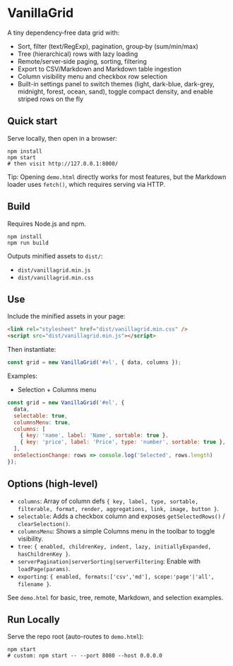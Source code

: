 # VanillaGrid

A tiny dependency‑free data grid with:
- Sort, filter (text/RegExp), pagination, group‑by (sum/min/max)
- Tree (hierarchical) rows with lazy loading
- Remote/server‑side paging, sorting, filtering
- Export to CSV/Markdown and Markdown table ingestion
- Column visibility menu and checkbox row selection
- Built-in settings panel to switch themes (light, dark-blue, dark-grey, midnight, forest, ocean, sand), toggle compact density, and enable striped rows on the fly

## Quick start

Serve locally, then open in a browser:

```
npm install
npm start
# then visit http://127.0.0.1:8000/
```

Tip: Opening `demo.html` directly works for most features, but the Markdown loader uses `fetch()`, which requires serving via HTTP.

## Build

Requires Node.js and npm.

```
npm install
npm run build
```

Outputs minified assets to `dist/`:
- `dist/vanillagrid.min.js`
- `dist/vanillagrid.min.css`

## Use

Include the minified assets in your page:

```html
<link rel="stylesheet" href="dist/vanillagrid.min.css" />
<script src="dist/vanillagrid.min.js"></script>
```

Then instantiate:

```js
const grid = new VanillaGrid('#el', { data, columns });
```

Examples:
- Selection + Columns menu
```js
const grid = new VanillaGrid('#el', {
  data,
  selectable: true,
  columnsMenu: true,
  columns: [
    { key: 'name', label: 'Name', sortable: true },
    { key: 'price', label: 'Price', type: 'number', sortable: true },
  ],
  onSelectionChange: rows => console.log('Selected', rows.length)
});
```

## Options (high‑level)
- `columns`: Array of column defs `{ key, label, type, sortable, filterable, format, render, aggregations, link, image, button }`.
- `selectable`: Adds a checkbox column and exposes `getSelectedRows()` / `clearSelection()`.
- `columnsMenu`: Shows a simple Columns menu in the toolbar to toggle visibility.
- `tree`: `{ enabled, childrenKey, indent, lazy, initiallyExpanded, hasChildrenKey }`.
- `serverPagination|serverSorting|serverFiltering`: Enable with `loadPage(params)`.
- `exporting`: `{ enabled, formats:['csv','md'], scope:'page'|'all', filename }`.

See `demo.html` for basic, tree, remote, Markdown, and selection examples.
## Run Locally

Serve the repo root (auto-routes to `demo.html`):

```
npm start
# custom: npm start -- --port 8080 --host 0.0.0.0
```
